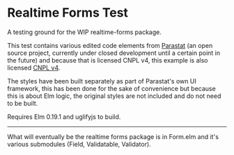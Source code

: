 # Realtime Forms Test

A testing ground for the WIP realtime-forms package.

This test contains various edited code elements from [Parastat](https://parast.at) (an open source project, currently under closed development until a certain point in the future) and because that is licensed CNPL v4, this example is also licensed [CNPL v4](license.txt).

The styles have been built separately as part of Parastat's own UI framework, this has been done for the sake of convenience but because this is about Elm logic, the original styles are not included and do not need to be built.

Requires Elm 0.19.1 and uglifyjs to build.


----


What will eventually be the realtime forms package is in Form.elm and it's various submodules (Field, Validatable, Validator).

